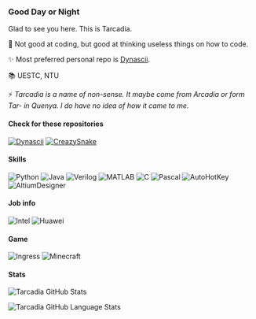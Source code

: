 ### Good Day or Night

Glad to see you here. This is Tarcadia.

🎨 Not good at coding, but good at thinking useless things on how to code.

✨ Most preferred personal repo is [Dynascii](https://github.com/Tarcadia/Dynascii).

📚 UESTC, NTU

⚡ _Tarcadia is a name of non-sense. It maybe come from *Arcadia* or form *Tar-* in Quenya. I do have no idea of how it came to me._

#### Check for these repositories
[![Dynascii](https://img.shields.io/badge/-Dynascii-333377?style=flat-square&logo=windowsterminal&logoColor=7777ff)](https://github.com/Tarcadia/Dynascii)
[![CreazySnake](https://img.shields.io/badge/-CreazySnake-bbe0e3?style=flat-square&logo=lazarus&logoColor=0c0e5b)](https://github.com/Tarcadia/CrazySnake)

#### Skills
![Python](https://img.shields.io/badge/-Python-2b5b84?style=flat-square&logo=python&logoColor=ffffff)
![Java](https://img.shields.io/badge/-Java-f29111?style=flat-square&logo=openjdk&logoColor=3a75b0)
![Verilog](https://img.shields.io/badge/-Verilog-e5e493?style=flat-square&logo=xilinx&logoColor=e00000)
![MATLAB](https://img.shields.io/badge/-MATLAB-0076a8?style=flat-square&logo=octave&logoColor=c04c0b)
![C](https://img.shields.io/badge/-C-e3000f?style=flat-square&logo=c&logoColor=ffffff)
![Pascal](https://img.shields.io/badge/-Pascal-a324a1?style=flat-square&logo=lazarus&logoColor=0c0e5b)
![AutoHotKey](https://img.shields.io/badge/-AutoHotKey-22bb4f?style=flat-square&logo=autohotkey&logoColor=ffffff)
![AltiumDesigner](https://img.shields.io/badge/-AltiumDesigner-a5915f?style=flat-square&logo=altiumdesigner&logoColor=171717)

#### Job info
![Intel](https://img.shields.io/badge/-Intel-0068b5?style=flat-square&logo=intel&logoColor=ffffff)
![Huawei](https://img.shields.io/badge/-Huawei-c7000b?style=flat-square&logo=huawei&logoColor=ffffff)

#### Game
![Ingress](https://img.shields.io/badge/-Ingress-3b1e5f?style=flat-square&logo=ingress&logoColor=ffffff)
![Minecraft](https://img.shields.io/badge/-Minecraft-4e6b31?style=flat-square&logo=minecraft&logoColor=93847f)

#### Stats

![Tarcadia GitHub Stats](https://github-readme-stats.vercel.app/api/?username=tarcadia&count_private=true&showicons=true&theme=cobalt&card_width=350)

![Tarcadia GitHub Language Stats](https://github-readme-stats.vercel.app/api/top-langs/?username=tarcadia&langs_count=10&theme=cobalt&layout=compact&card_width=300)



<!--
**Tarcadia/Tarcadia** is a ✨ _special_ ✨ repository because its `README.md` (this file) appears on your GitHub profile.

Here are some ideas to get you started:

- 🔭 I’m currently working on ...
- 🌱 I’m currently learning ...
- 👯 I’m looking to collaborate on ...
- 🤔 I’m looking for help with ...
- 💬 Ask me about ...
- 📫 How to reach me: ...
- 😄 Pronouns: ...
- ⚡ Fun fact: ...
-->
